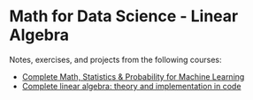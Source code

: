 # Math for Data Science - Linear Algebra

Notes, exercises, and projects from the following courses:
* [Complete Math, Statistics & Probability for Machine Learning](https://www.udemy.com/course/probability-statistics-mathematics)
* [Complete linear algebra: theory and implementation in code](https://www.udemy.com/course/linear-algebra-theory-and-implementation)

